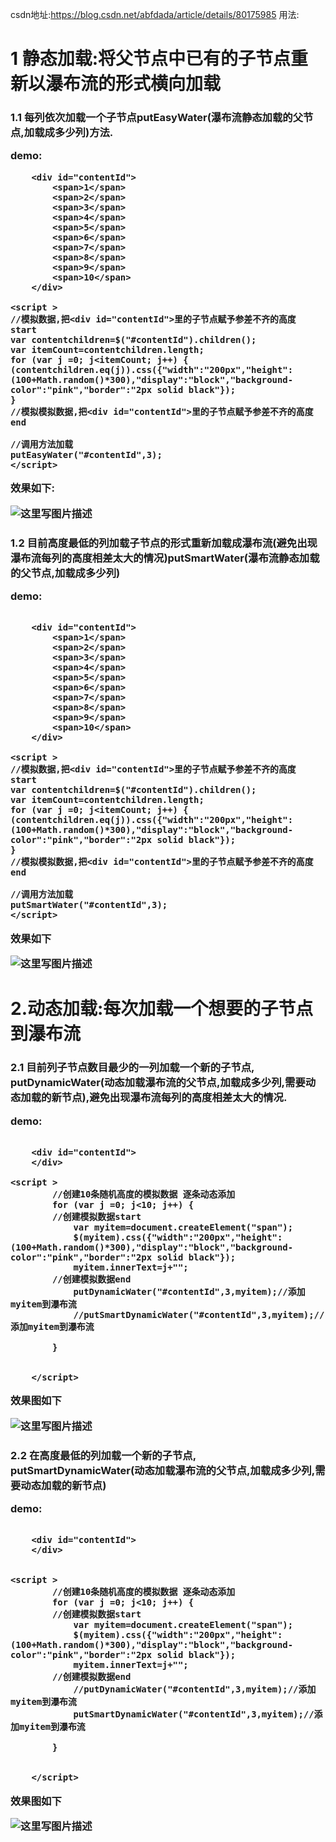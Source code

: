 csdn地址:https://blog.csdn.net/abfdada/article/details/80175985
用法:
<h1>1 静态加载:将父节点中已有的子节点重新以瀑布流的形式横向加载
	<h3> 1.1 每列依次加载一个子节点putEasyWater(瀑布流静态加载的父节点,加载成多少列)方法.

 
demo:
```
	<div id="contentId">
		<span>1</span>
		<span>2</span>
		<span>3</span>
		<span>4</span>
		<span>5</span>
		<span>6</span>
		<span>7</span>
		<span>8</span>
		<span>9</span>
		<span>10</span>
	</div>
  
<script >
//模拟数据,把<div id="contentId">里的子节点赋予参差不齐的高度 start
var contentchildren=$("#contentId").children();
var itemCount=contentchildren.length;
for (var j =0; j<itemCount; j++) {
(contentchildren.eq(j)).css({"width":"200px","height":(100+Math.random()*300),"display":"block","background-color":"pink","border":"2px solid black"});
}
//模拟模拟数据,把<div id="contentId">里的子节点赋予参差不齐的高度 end

//调用方法加载
putEasyWater("#contentId",3);
</script>

```
效果如下:

![这里写图片描述](https://img-blog.csdn.net/201805030954559?watermark/2/text/aHR0cHM6Ly9ibG9nLmNzZG4ubmV0L2FiZmRhZGE=/font/5a6L5L2T/fontsize/400/fill/I0JBQkFCMA==/dissolve/70)

<h3>1.2 目前高度最低的列加载子节点的形式重新加载成瀑布流(避免出现瀑布流每列的高度相差太大的情况)putSmartWater(瀑布流静态加载的父节点,加载成多少列)

demo:

```

	<div id="contentId">
		<span>1</span>
		<span>2</span>
		<span>3</span>
		<span>4</span>
		<span>5</span>
		<span>6</span>
		<span>7</span>
		<span>8</span>
		<span>9</span>
		<span>10</span>
	</div>

<script >
//模拟数据,把<div id="contentId">里的子节点赋予参差不齐的高度 start
var contentchildren=$("#contentId").children();
var itemCount=contentchildren.length;
for (var j =0; j<itemCount; j++) {
(contentchildren.eq(j)).css({"width":"200px","height":(100+Math.random()*300),"display":"block","background-color":"pink","border":"2px solid black"});
}
//模拟模拟数据,把<div id="contentId">里的子节点赋予参差不齐的高度 end

//调用方法加载
putSmartWater("#contentId",3);
</script>

```
效果如下

![这里写图片描述](https://img-blog.csdn.net/20180503100120429?watermark/2/text/aHR0cHM6Ly9ibG9nLmNzZG4ubmV0L2FiZmRhZGE=/font/5a6L5L2T/fontsize/400/fill/I0JBQkFCMA==/dissolve/70)
<h1>2.动态加载:每次加载一个想要的子节点到瀑布流
<h3>2.1 目前列子节点数目最少的一列加载一个新的子节点,
putDynamicWater(动态加载瀑布流的父节点,加载成多少列,需要动态加载的新节点),避免出现瀑布流每列的高度相差太大的情况.

demo:

```

	<div id="contentId">
	</div>

<script >
		//创建10条随机高度的模拟数据 逐条动态添加 
		for (var j =0; j<10; j++) {
		//创建模拟数据start
			var myitem=document.createElement("span");
			$(myitem).css({"width":"200px","height":(100+Math.random()*300),"display":"block","background-color":"pink","border":"2px solid black"});
			myitem.innerText=j+"";
		//创建模拟数据end
			putDynamicWater("#contentId",3,myitem);//添加myitem到瀑布流
			//putSmartDynamicWater("#contentId",3,myitem);//添加myitem到瀑布流

		}
	

	</script>

```
效果图如下

![这里写图片描述](https://img-blog.csdn.net/20180503100808999?watermark/2/text/aHR0cHM6Ly9ibG9nLmNzZG4ubmV0L2FiZmRhZGE=/font/5a6L5L2T/fontsize/400/fill/I0JBQkFCMA==/dissolve/70)
<h3>2.2 在高度最低的列加载一个新的子节点,
putSmartDynamicWater(动态加载瀑布流的父节点,加载成多少列,需要动态加载的新节点)


demo:
```

	<div id="contentId">
	</div>


<script >
		//创建10条随机高度的模拟数据 逐条动态添加 
		for (var j =0; j<10; j++) {
		//创建模拟数据start
			var myitem=document.createElement("span");
			$(myitem).css({"width":"200px","height":(100+Math.random()*300),"display":"block","background-color":"pink","border":"2px solid black"});
			myitem.innerText=j+"";
		//创建模拟数据end
			//putDynamicWater("#contentId",3,myitem);//添加myitem到瀑布流
			putSmartDynamicWater("#contentId",3,myitem);//添加myitem到瀑布流

		}
	

	</script>

```
效果图如下

![这里写图片描述](https://img-blog.csdn.net/20180503101044561?watermark/2/text/aHR0cHM6Ly9ibG9nLmNzZG4ubmV0L2FiZmRhZGE=/font/5a6L5L2T/fontsize/400/fill/I0JBQkFCMA==/dissolve/70)
